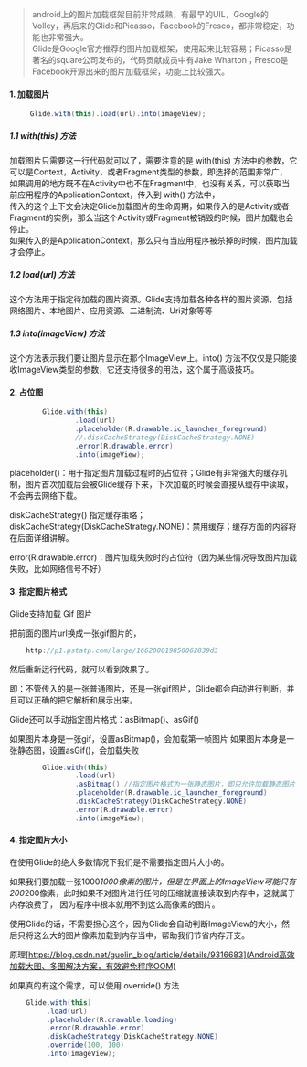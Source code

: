 >android上的图片加载框架目前非常成熟，有最早的UIL，Google的Volley，再后来的Glide和Picasso，Facebook的Fresco，都非常稳定，功能也非常强大。<br>
Glide是Google官方推荐的图片加载框架，使用起来比较容易；Picasso是著名的square公司发布的，代码贡献成员中有Jake Wharton；Fresco是Facebook开源出来的图片加载框架，功能上比较强大。

#### 1. 加载图片

```java
     Glide.with(this).load(url).into(imageView);
```

##### 1.1 with(this) 方法

加载图片只需要这一行代码就可以了，需要注意的是 with(this) 方法中的参数，它可以是Context，Activity，或者Fragment类型的参数，即选择的范围非常广，<br>
如果调用的地方既不在Activity中也不在Fragment中，也没有关系，可以获取当前应用程序的ApplicationContext，传入到 with() 方法中，<br>
传入的这个上下文会决定Glide加载图片的生命周期，如果传入的是Activity或者Fragment的实例，那么当这个Activity或Fragment被销毁的时候，图片加载也会停止。<br>
如果传入的是ApplicationContext，那么只有当应用程序被杀掉的时候，图片加载才会停止。

##### 1.2 load(url) 方法

这个方法用于指定待加载的图片资源。Glide支持加载各种各样的图片资源，包括网络图片、本地图片、应用资源、二进制流、Uri对象等等

##### 1.3 into(imageView) 方法

这个方法表示我们要让图片显示在那个ImageView上。into() 方法不仅仅是只能接收ImageView类型的参数，它还支持很多的用法，这个属于高级技巧。

#### 2. 占位图

```java
        Glide.with(this)
                .load(url)
                .placeholder(R.drawable.ic_launcher_foreground)
                //.diskCacheStrategy(DiskCacheStrategy.NONE)
                .error(R.drawable.error)
                .into(imageView);
```
placeholder()：用于指定图片加载过程时的占位符；Glide有非常强大的缓存机制，图片首次加载后会被Glide缓存下来，下次加载的时候会直接从缓存中读取，不会再去网络下载。<br>

diskCacheStrategy() 指定缓存策略；diskCacheStrategy(DiskCacheStrategy.NONE)：禁用缓存；缓存方面的内容将在后面详细讲解。

error(R.drawable.error)：图片加载失败时的占位符（因为某些情况导致图片加载失败，比如网络信号不好）

#### 3. 指定图片格式

Glide支持加载 Gif 图片

把前面的图片url换成一张gif图片的，
```java
    http://p1.pstatp.com/large/166200019850062839d3
```
然后重新运行代码，就可以看到效果了。

即：不管传入的是一张普通图片，还是一张gif图片，Glide都会自动进行判断，并且可以正确的把它解析和展示出来。

Glide还可以手动指定图片格式：asBitmap()、asGif()

如果图片本身是一张gif，设置asBitmap()，会加载第一帧图片
如果图片本身是一张静态图，设置asGif()，会加载失败

```java
        Glide.with(this)
                .load(url)
                .asBitmap() //指定图片格式为一张静态图片，即只允许加载静态图片
                .placeholder(R.drawable.ic_launcher_foreground)
                .diskCacheStrategy(DiskCacheStrategy.NONE)
                .error(R.drawable.error)
                .into(imageView);
```
#### 4. 指定图片大小

在使用Glide的绝大多数情况下我们是不需要指定图片大小的。

如果我们要加载一张1000*1000像素的图片，但是在界面上的ImageView可能只有200*200像素，此时如果不对图片进行任何的压缩就直接读取到内存中，这就属于内存浪费了，
因为程序中根本就用不到这么高像素的图片。

使用Glide的话，不需要担心这个，因为Glide会自动判断ImageView的大小，然后只将这么大的图片像素加载到内存当中，帮助我们节省内存开支。

原理[https://blog.csdn.net/guolin_blog/article/details/9316683](Android高效加载大图、多图解决方案，有效避免程序OOM)

如果真的有这个需求，可以使用 override() 方法
```java
    Glide.with(this)
         .load(url)
         .placeholder(R.drawable.loading)
         .error(R.drawable.error)
         .diskCacheStrategy(DiskCacheStrategy.NONE)
         .override(100, 100)
         .into(imageView);
```









